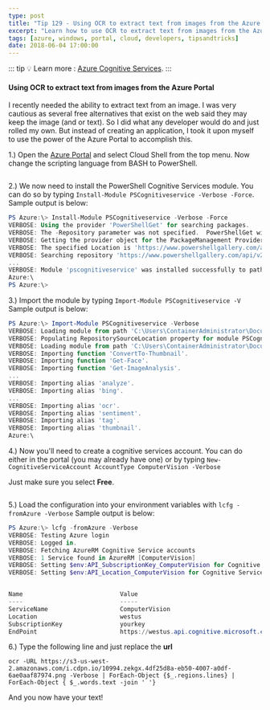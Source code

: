 ```yaml
---
type: post
title: "Tip 129 - Using OCR to extract text from images from the Azure Portal"
excerpt: "Learn how to use OCR to extract text from images from the Azure Portal"
tags: [azure, windows, portal, cloud, developers, tipsandtricks]
date: 2018-06-04 17:00:00
---
```


::: tip
:bulb: Learn more : [Azure Cognitive Services](https://docs.microsoft.com/azure/cognitive-services?WT.mc_id=docs-azuredevtips-micrum).
:::

#### Using OCR to extract text from images from the Azure Portal

I recently needed the ability to extract text from an image. I was very cautious as several free alternatives that exist on the web said they may keep the image (and or text). So I did what any developer would do and just rolled my own. But instead of creating an application, I took it upon myself to use the power of the Azure Portal to accomplish this. 

1.) Open the [Azure Portal](www.portal.azure.com) and select Cloud Shell from the top menu. Now change the scripting language from BASH to PowerShell. 

<img :src="$withBase('/files/powershell1.png')">

2.) We now need to install the PowerShell Cognitive Services module. You can do so by typing `Install-Module PSCognitiveservice -Verbose -Force`. Sample output is below:

```powershell
PS Azure:\> Install-Module PSCognitiveservice -Verbose -Force
VERBOSE: Using the provider 'PowerShellGet' for searching packages.
VERBOSE: The -Repository parameter was not specified.  PowerShellGet will use all of the registered repositories.
VERBOSE: Getting the provider object for the PackageManagement Provider 'NuGet'.
VERBOSE: The specified Location is 'https://www.powershellgallery.com/api/v2/' and PackageManagementProvider is 'NuGet'.
VERBOSE: Searching repository 'https://www.powershellgallery.com/api/v2/FindPackagesById()?id='PSCognitiveservice'' for ''.
...
VERBOSE: Module 'pscognitiveservice' was installed successfully to path 'C:\Users\ContainerAdministrator\Documents\WindowsPowerShell\Modules\pscognitiveservice\0.3.5'.
Azure:\
PS Azure:\>
```

3.) Import the module by typing `Import-Module PSCognitiveservice -V` Sample output is below:

```powershell
PS Azure:\> Import-Module PSCognitiveservice -Verbose
VERBOSE: Loading module from path 'C:\Users\ContainerAdministrator\Documents\WindowsPowerShell\Modules\PSCognitiveservice\0.3.5\PSCognitiveservice.psd1'.
VERBOSE: Populating RepositorySourceLocation property for module PSCognitiveservice.
VERBOSE: Loading module from path 'C:\Users\ContainerAdministrator\Documents\WindowsPowerShell\Modules\PSCognitiveservice\0.3.5\PSCognitiveService.psm1'.
VERBOSE: Importing function 'ConvertTo-Thumbnail'.
VERBOSE: Importing function 'Get-Face'.
VERBOSE: Importing function 'Get-ImageAnalysis'.
...
VERBOSE: Importing alias 'analyze'.
VERBOSE: Importing alias 'bing'.
...
VERBOSE: Importing alias 'ocr'.
VERBOSE: Importing alias 'sentiment'.
VERBOSE: Importing alias 'tag'.
VERBOSE: Importing alias 'thumbnail'.
Azure:\
```

4.) Now you'll need to create a cognitive services account. You can do either in the portal (you may already have one) or by typing `New-CognitiveServiceAccount AccountType ComputerVision -Verbose`

Just make sure you select **Free**. 

<img :src="$withBase('/files/powershell2.png')">

5.) Load the configuration into your environment variables with `lcfg -fromAzure -Verbose` Sample output is below:

```powershell
PS Azure:\> lcfg -fromAzure -Verbose
VERBOSE: Testing Azure login
VERBOSE: Logged in.
VERBOSE: Fetching AzureRM Cognitive Service accounts
VERBOSE: 1 Service found in AzureRM [ComputerVision]
VERBOSE: Setting $env:API_SubscriptionKey_ComputerVision for Cognitive Service: ComputerVision
VERBOSE: Setting $env:API_Location_ComputerVision for Cognitive Service: ComputerVision


Name                           Value
----                           -----
ServiceName                    ComputerVision
Location                       westus
SubscriptionKey                yourkey
EndPoint                       https://westus.api.cognitive.microsoft.com/vision/v1.0
```

6.) Type the following line and just replace the **url**

`ocr -URL https://s3-us-west-2.amazonaws.com/i.cdpn.io/10994.zekgx.4df25d8a-eb50-4007-a0df-6ae0aaf87974.png -Verbose | ForEach-Object {$_.regions.lines} | ForEach-Object { $_.words.text -join ' '}`

And you now have your text!
